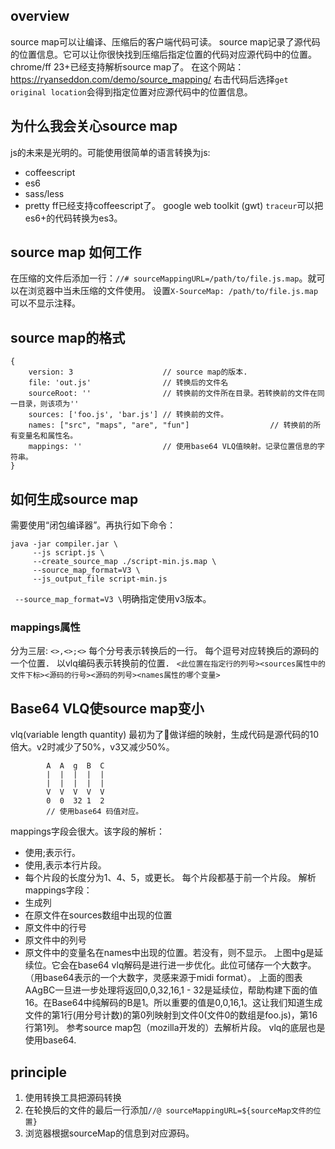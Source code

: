 ## overview
source map可以让编译、压缩后的客户端代码可读。
source map记录了源代码的位置信息。它可以让你很快找到压缩后指定位置的代码对应源代码中的位置。
chrome/ff 23+已经支持解析source map了。
在这个网站：https://ryanseddon.com/demo/source_mapping/ 右击代码后选择`get original location`会得到指定位置对应源代码中的位置信息。

## 为什么我会关心source map
js的未来是光明的。可能使用很简单的语言转换为js:
- coffeescript
- es6
- sass/less
- pretty
ff已经支持coffeescript了。
google web toolkit (gwt)
`traceur`可以把es6+的代码转换为es3。

## source map 如何工作
在压缩的文件后添加一行：`//# sourceMappingURL=/path/to/file.js.map`。就可以在浏览器中当未压缩的文件使用。
设置`X-SourceMap: /path/to/file.js.map`可以不显示注释。

## source map的格式
```
{
    version: 3                    // source map的版本.
    file: 'out.js'                // 转换后的文件名
    sourceRoot: ''                // 转换前的文件所在目录。若转换前的文件在同一目录，则该项为''
    sources: ['foo.js', 'bar.js'] // 转换前的文件。
    names: ["src", "maps", "are", "fun"]                  // 转换前的所有变量名和属性名。
    mappings: ''                  // 使用base64 VLQ值映射。记录位置信息的字符串。
}
```

## 如何生成source map
需要使用“闭包编译器”。再执行如下命令：
```
java -jar compiler.jar \ 
     --js script.js \
     --create_source_map ./script-min.js.map \
     --source_map_format=V3 \
     --js_output_file script-min.js
```
` --source_map_format=V3 \`明确指定使用v3版本。

### mappings属性
分为三层:
`<>,<>;<>`
每个分号表示转换后的一行。
每个逗号对应转换后的源码的一个位置．
以vlq编码表示转换前的位置．
`<此位置在指定行的列号><sources属性中的文件下标><源码的行号><源码的列号><names属性的哪个变量>`


## Base64 VLQ使source map变小
vlq(variable length quantity)
最初为了做详细的映射，生成代码是源代码的10倍大。v2时减少了50%，v3又减少50%。
```
        A  A  g  B  C
        |  |  |  |  |
        |  |  |  |  |
        V  V  V  V  V
        0  0  32 1  2
        // 使用base64 码值对应。
```
mappings字段会很大。该字段的解析：
- 使用;表示行。
- 使用,表示本行片段。
- 每个片段的长度分为1、4、5，或更长。
每个片段都基于前一个片段。
解析mappings字段：
- 生成列
- 在原文件在sources数组中出现的位置
- 原文件中的行号
- 原文件中的列号
- 原文件中的变量名在names中出现的位置。若没有，则不显示。
上图中g是延续位。它会在base64 vlq解码是进行进一步优化。此位可储存一个大数字。（用base64表示的一个大数字，灵感来源于midi format）。
上面的图表AAgBC一旦进一步处理将返回0,0,32,16,1 - 32是延续位，帮助构建下面的值16。在Base64中纯解码的B是1。所以重要的值是0,0,16,1。这让我们知道生成文件的第1行(用分号计数)的第0列映射到文件0(文件0的数组是foo.js)，第16行第1列。
参考source map包（mozilla开发的）去解析片段。
vlq的底层也是使用base64.

## principle
1. 使用转换工具把源码转换
2. 在轮换后的文件的最后一行添加`//@ sourceMappingURL=${sourceMap文件的位置}`
3. 浏览器根据sourceMap的信息到对应源码。
